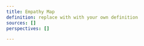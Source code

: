 ```yaml
---
title: Empathy Map
definition: replace with with your own definition
sources: []
perspectives: []

---
```

